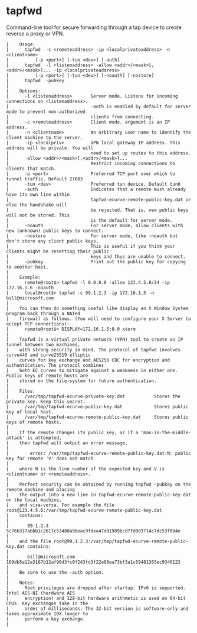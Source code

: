 # tapfwd

Command-line tool for secure forwarding through a tap device to create reverse a proxy or VPN.



    |    Usage:
    |      tapfwd  -c <remoteaddress> -ip <localprivateaddress> -n <clientname>
    |          [-p <port>] [-tun <dev>] [-auth]
    |      tapfwd  -l <listenaddress> -allow <addr>/<mask>[,<addr>/<mask>]... -ip <localprivateaddress>
    |          [-p <port>] [-tun <dev>] [-noauth] [-nostore]
    |      tapfwd  -pubkey
    |    
    |    Options:
    |      -l <listenaddress>       Server mode. Listens for incoming connections on <listenaddress>.
    |                               -auth is enabled by default for server mode to prevent non-authorized
    |                               clients from connecting.
    |      -c <remoteaddress>       Client mode. argument is an IP address.
    |      -n <clientname>          An arbitrary user name to identify the client machine to the server.
    |      -ip <localpriv>          VPN local gateway IP address. This address will be private. You will
    |                               need to set up routes to this address.
    |      -allow <addr>/<mask>[,<addr>/<mask>]...
    |                               Restrict incoming connections to clients that match.
    |      -p <port>                Preferred TCP port over which to tunnel traffic. Default 27683
    |      -tun <dev>               Preferred tun device. Default tun0
    |      -auth                    Indicates that a remote must already have its own line within
    |                               tapfwd-ecurve-remote-public-key.dat or else the handshake will
    |                               be rejected. That is, new public keys will not be stored. This
    |                               is the default for server mode.
    |      -noauth                  For server mode, allow clients with new (unknown) public keys to connect.
    |      -nostore                 For server mode, like -noauth but don't store any client public keys.
    |                               This is useful if you think your clients might be resetting their public
    |                               keys and thus are unable to connect.
    |      -pubkey                  Print out the public key for copying to another host.
    |    
    |    Example:
    |      remote@root$> tapfwd -l 0.0.0.0 -allow 123.4.5.0/24 -ip 172.16.1.6 -noauth
    |      local@root$> tapfwd -c 99.1.2.3 -ip 172.16.1.5 -n bill@microsoft.com
    |    
    |    You can then do something useful like display an X Window System program back through a NATed
    |    firewall as follows. (You will need to configure your X Server to accept TCP connections):
    |      remote@root$> DISPLAY=172.16.1.5:0.0 xterm
    |    
    |    Tapfwd is a virtual private network (VPN) tool to create an IP tunnel between two machines,
    |    with strong security in mind. The protocol of tapfwd involves curve446 and curve25519 elliptic
    |    curves for key exchange and AES256 CBC for encryption and authentication. The protocol combines
    |    both EC curves to mitigate against a weakness in either one. Public keys of remote hosts are
    |    stored on the file-system for future authentication.
    |    
    |    Files:
    |      /var/tmp/tapfwd-ecurve-private-key.dat           Stores the private key. Keep this secret.
    |      /var/tmp/tapfwd-ecurve-public-key.dat            Stores public key of local host.
    |      /var/tmp/tapfwd-ecurve-remote-public-key.dat     Stores public keys of remote hosts.
    |    
    |    If the remote changes its public key, or if a 'man-in-the-middle-attack' is attempted,
    |    then tapfwd will output an error message,
    |    
    |        error: /var/tmp/tapfwd-ecurve-remote-public-key.dat:N: public key for remote 'V' does not match
    |    
    |    where N is the line number of the expected key and V is <clientname> or <remoteaddress>.
    |    
    |    Perfect security can be obtained by running tapfwd -pubkey on the remote machine and placing
    |    the output into a new line in tapfwd-ecurve-remote-public-key.dat on the local machine,
    |    and visa-versa. For example the file root@123.4.5.6:/var/tmp/tapfwd-ecurve-remote-public-key.dat
    |    contains:
    |    
    |       99.1.2.3     5c76b317abbb1c2617c53480a96eac9fdee47d01989bcd7fd003714c7dc53f004e
    |    
    |    and the file root@99.1.2.3:/var/tmp/tapfwd-ecurve-remote-public-key.dat contains:
    |    
    |       bill@microsoft.com     169db5a12a3167b12af96d3fc0f243fd3f22e88ea73bf3a1c69481365ec9340123
    |    
    |    Be sure to use the -auth option.
    |    
    |    Notes:
    |      Root privileges are dropped after startup. IPv6 is supported. Intel AES-NI (hardware AES
    |      encryption) and 128-bit hardware arithmetic is used on 64-bit CPUs. Key exchanges take in the
    |      order of milliseconds. The 32-bit version is software-only and takes approximate 10X longer to
    |      perform a key exchange.
    |    
